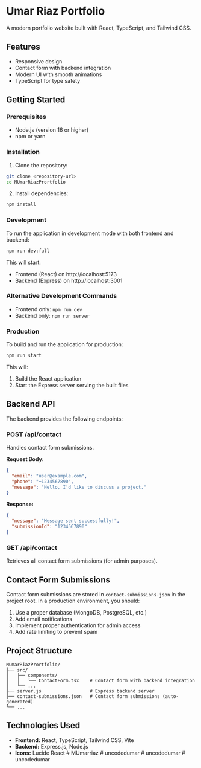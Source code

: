 # Umar Riaz Portfolio

A modern portfolio website built with React, TypeScript, and Tailwind CSS.

## Features

- Responsive design
- Contact form with backend integration
- Modern UI with smooth animations
- TypeScript for type safety

## Getting Started

### Prerequisites

- Node.js (version 16 or higher)
- npm or yarn

### Installation

1. Clone the repository:
```bash
git clone <repository-url>
cd MUmarRiazPrortfolio
```

2. Install dependencies:
```bash
npm install
```

### Development

To run the application in development mode with both frontend and backend:

```bash
npm run dev:full
```

This will start:
- Frontend (React) on http://localhost:5173
- Backend (Express) on http://localhost:3001

### Alternative Development Commands

- Frontend only: `npm run dev`
- Backend only: `npm run server`

### Production

To build and run the application for production:

```bash
npm run start
```

This will:
1. Build the React application
2. Start the Express server serving the built files

## Backend API

The backend provides the following endpoints:

### POST /api/contact
Handles contact form submissions.

**Request Body:**
```json
{
  "email": "user@example.com",
  "phone": "+1234567890",
  "message": "Hello, I'd like to discuss a project."
}
```

**Response:**
```json
{
  "message": "Message sent successfully!",
  "submissionId": "1234567890"
}
```

### GET /api/contact
Retrieves all contact form submissions (for admin purposes).

## Contact Form Submissions

Contact form submissions are stored in `contact-submissions.json` in the project root. In a production environment, you should:

1. Use a proper database (MongoDB, PostgreSQL, etc.)
2. Add email notifications
3. Implement proper authentication for admin access
4. Add rate limiting to prevent spam

## Project Structure

```
MUmarRiazPrortfolio/
├── src/
│   ├── components/
│   │   └── ContactForm.tsx    # Contact form with backend integration
│   └── ...
├── server.js                  # Express backend server
├── contact-submissions.json   # Contact form submissions (auto-generated)
└── ...
```

## Technologies Used

- **Frontend:** React, TypeScript, Tailwind CSS, Vite
- **Backend:** Express.js, Node.js
- **Icons:** Lucide React
#   M U m a r r i a z  
 #   u n c o d e d u m a r  
 #   u n c o d e d u m a r  
 #   u n c o d e d u m a r  
 